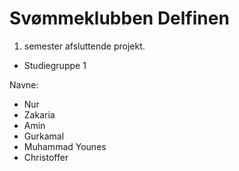 # Svømmeklubben Delfinen
1. semester afsluttende projekt.
   
- Studiegruppe 1

Navne:
- Nur
- Zakaria
- Amin
- Gurkamal
- Muhammad Younes
- Christoffer

